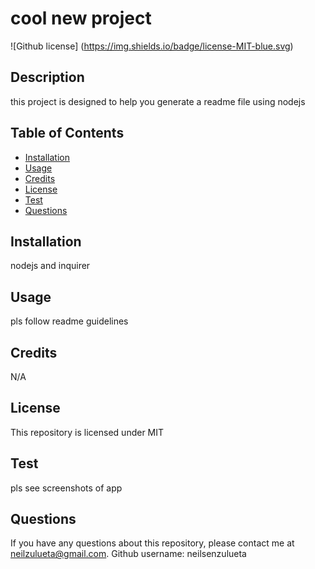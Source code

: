 # cool new project 
  ![Github license] (https://img.shields.io/badge/license-MIT-blue.svg)

  ## Description
  this project is designed to help you generate a readme file using nodejs

  ## Table of Contents
  * [Installation](#installation)
  * [Usage](#usage)
  * [Credits](#credits)
  * [License](#license)
  * [Test](#test)
  * [Questions](#questions)
  
  ## Installation
  nodejs and inquirer

  ## Usage
  pls follow readme guidelines

  ## Credits
  N/A

  ## License
  This repository is licensed under MIT

  ## Test
  pls see screenshots of app

  ## Questions
  If you have any questions about this repository, please contact me at neilzulueta@gmail.com. Github username: neilsenzulueta

